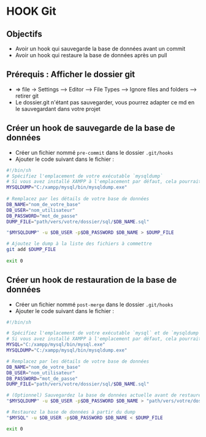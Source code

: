 # HOOK Git
## Objectifs
- Avoir un hook qui sauvegarde la base de données avant un commit
- Avoir un hook qui restaure la base de données après un pull


## Prérequis : Afficher le dossier git
- => file -> Settings --> Editor --> File Types --> Ignore files and folders --> retirer git
- Le dossier.git n'étant pas sauvegarder, vous pourrez adapter ce md en le sauvegardant dans votre projet

## Créer un hook de sauvegarde de la base de données
- Créer un fichier nommé `pre-commit` dans le dossier `.git/hooks`
- Ajouter le code suivant dans le fichier :
```bash
#!/bin/sh
# Spécifiez l'emplacement de votre exécutable `mysqldump`
# Si vous avez installé XAMPP à l'emplacement par défaut, cela pourrait ressembler à ceci:
MYSQLDUMP="C:/xampp/mysql/bin/mysqldump.exe"
 
# Remplacez par les détails de votre base de données
DB_NAME="nom_de_votre_base"
DB_USER="nom_utilisateur"
DB_PASSWORD="mot_de_passe"
DUMP_FILE="path/vers/votre/dossier/sql/$DB_NAME.sql"

"$MYSQLDUMP" -u $DB_USER -p$DB_PASSWORD $DB_NAME > $DUMP_FILE

# Ajoutez le dump à la liste des fichiers à commettre
git add $DUMP_FILE
 
exit 0
```
## Créer un hook de restauration de la base de données
- Créer un fichier nommé `post-merge` dans le dossier `.git/hooks`
- Ajouter le code suivant dans le fichier :
```bash
#!/bin/sh

# Spécifiez l'emplacement de votre exécutable `mysql` et de `mysqldump`
# Si vous avez installé XAMPP à l'emplacement par défaut, cela pourrait ressembler à ceci:
MYSQL="C:/xampp/mysql/bin/mysql.exe"
MYSQLDUMP="C:/xampp/mysql/bin/mysqldump.exe"

# Remplacez par les détails de votre base de données
DB_NAME="nom_de_votre_base"
DB_USER="nom_utilisateur"
DB_PASSWORD="mot_de_passe"
DUMP_FILE="path/vers/votre/dossier/sql/$DB_NAME.sql"

# (Optionnel) Sauvegardez la base de données actuelle avant de restaurer
"$MYSQLDUMP" -u $DB_USER -p$DB_PASSWORD $DB_NAME > "path/vers/votre/dossier/backup_$(date +%Y%m%d%H%M%S).sql"

# Restaurez la base de données à partir du dump
"$MYSQL" -u $DB_USER -p$DB_PASSWORD $DB_NAME < $DUMP_FILE

exit 0
```